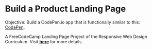 # Build a Product Landing Page

Objective: Build a CodePen.io app that is functionally similar to this: [CodePen](https://codepen.io/freeCodeCamp/full/RKRbwL).

A FreeCodeCamp Landing Page Project of the Responsive Web Design Curriculum. Visit [__here__][FCC_LANDING_PAGE] for more details.





[FCC_LANDING_PAGE]: https://www.freecodecamp.org/learn/responsive-web-design/responsive-web-design-projects/build-a-product-landing-page
